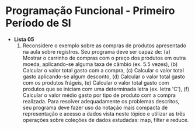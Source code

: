 # Programação Funcional - Primeiro Período de SI

- **Lista 05**
    1. Reconsidere o exemplo sobre as compras de produtos apresentado na aula sobre registros. Seu programa deve ser capaz de: (a) Mostrar o carrinho de compras com o preço dos produtos em outra moeda, aplicando-se alguma taxa de câmbio (ex. 5.5 vezes), (b) Calcular o valor total gasto com a compra, (c) Calcular o valor total gasto aplicando-se algum desconto, (d) Calcular o valor total gasto com os produtos frágeis, (e) Calcular o valor total gasto com produtos que se iniciam com uma determinada letra (ex. letra 'C'), (f) Calcular o valor médio gasto por tipo de produto com a compra realizada. Para resolver adequadamente os problemas descritos, seu programa deve fazer uso da notação mais compacta de representação e acesso a dados vista neste tópico e utilizar as três operações sobre coleções de dados estudadas: map, filter e reduce.
